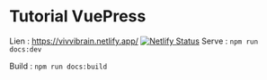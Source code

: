 # Tutorial VuePress 

Lien : https://vivvibrain.netlify.app/
[![Netlify Status](https://api.netlify.com/api/v1/badges/40a07359-2f7b-4b34-adff-7de524640623/deploy-status)](https://app.netlify.com/sites/vivvibrain/deploys)
Serve : ```npm run docs:dev```

Build : ```npm run docs:build```
